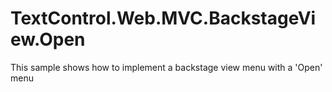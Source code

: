 # TextControl.Web.MVC.BackstageView.Open
This sample shows how to implement a backstage view menu with a 'Open' menu
